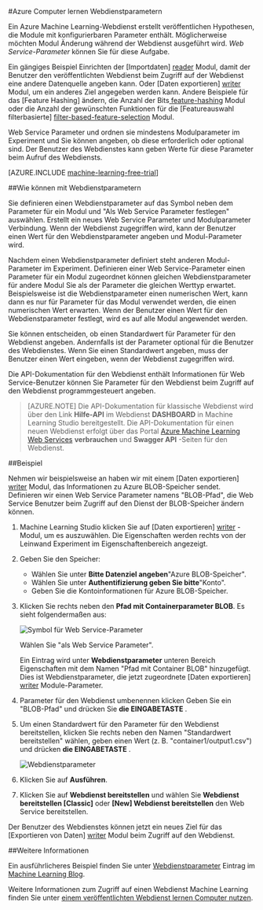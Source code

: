 <properties 
    pageTitle="Azure Computer lernen Webdienstparameter | Microsoft Azure" 
    description="Wie Sie Azure Machine Learning Web Service Parameter das Verhalten Ihres Modells ändern, wenn der Webdienst zugegriffen wird." 
    services="machine-learning" 
    documentationCenter="" 
    authors="raymondlaghaeian" 
    manager="jhubbard" 
    editor="cgronlun"/>

<tags 
    ms.service="machine-learning" 
    ms.workload="data-services" 
    ms.tgt_pltfrm="na" 
    ms.devlang="na" 
    ms.topic="article" 
    ms.date="10/10/2016" 
    ms.author="raymondl;garye"/>

#<a name="use-azure-machine-learning-web-service-parameters"></a>Azure Computer lernen Webdienstparametern

Ein Azure Machine Learning-Webdienst erstellt veröffentlichen Hypothesen, die Module mit konfigurierbaren Parameter enthält. Möglicherweise möchten Modul Änderung während der Webdienst ausgeführt wird. *Web Service-Parameter* können Sie für diese Aufgabe. 

Ein gängiges Beispiel Einrichten der [Importdaten] [ reader] Modul, damit der Benutzer den veröffentlichten Webdienst beim Zugriff auf der Webdienst eine andere Datenquelle angeben kann. Oder [Daten exportieren] [ writer] Modul, um ein anderes Ziel angegeben werden kann. Andere Beispiele für das [Feature Hashing] ändern, die Anzahl der Bits[ feature-hashing] Modul oder die Anzahl der gewünschten Funktionen für die [Featureauswahl filterbasierte] [ filter-based-feature-selection] Modul. 

Web Service Parameter und ordnen sie mindestens Modulparameter im Experiment und Sie können angeben, ob diese erforderlich oder optional sind. Der Benutzer des Webdienstes kann geben Werte für diese Parameter beim Aufruf des Webdiensts. 

[AZURE.INCLUDE [machine-learning-free-trial](../../includes/machine-learning-free-trial.md)]


##<a name="how-to-set-and-use-web-service-parameters"></a>Wie können mit Webdienstparametern

Sie definieren einen Webdienstparameter auf das Symbol neben dem Parameter für ein Modul und "Als Web Service Parameter festlegen" auswählen. Erstellt ein neues Web Service Parameter und Modulparameter Verbindung. Wenn der Webdienst zugegriffen wird, kann der Benutzer einen Wert für den Webdienstparameter angeben und Modul-Parameter wird.

Nachdem einen Webdienstparameter definiert steht anderen Modul-Parameter im Experiment. Definieren einer Web Service-Parameter einen Parameter für ein Modul zugeordnet können gleichen Webdienstparameter für andere Modul Sie als der Parameter die gleichen Werttyp erwartet. Beispielsweise ist die Webdienstparameter einen numerischen Wert, kann dann es nur für Parameter für das Modul verwendet werden, die einen numerischen Wert erwarten. Wenn der Benutzer einen Wert für den Webdienstparameter festlegt, wird es auf alle Modul angewendet werden.

Sie können entscheiden, ob einen Standardwert für Parameter für den Webdienst angeben. Andernfalls ist der Parameter optional für die Benutzer des Webdienstes. Wenn Sie einen Standardwert angeben, muss der Benutzer einen Wert eingeben, wenn der Webdienst zugegriffen wird.

Die API-Dokumentation für den Webdienst enthält Informationen für Web Service-Benutzer können Sie Parameter für den Webdienst beim Zugriff auf den Webdienst programmgesteuert angeben.

>[AZURE.NOTE] Die API-Dokumentation für klassische Webdienst wird über den Link **Hilfe-API** im Webdienst **DASHBOARD** in Machine Learning Studio bereitgestellt. Die API-Dokumentation für einen neuen Webdienst erfolgt über das Portal [Azure Machine Learning Web Services](https://services.azureml.net/Quickstart) **verbrauchen** und **Swagger API** -Seiten für den Webdienst.


##<a name="example"></a>Beispiel

Nehmen wir beispielsweise an haben wir mit einem [Daten exportieren] [ writer] Modul, das Informationen zu Azure BLOB-Speicher sendet. Definieren wir einen Web Service Parameter namens "BLOB-Pfad", die Web Service Benutzer beim Zugriff auf den Dienst der BLOB-Speicher ändern können.

1.  Machine Learning Studio klicken Sie auf [Daten exportieren] [ writer] -Modul, um es auszuwählen. Die Eigenschaften werden rechts von der Leinwand Experiment im Eigenschaftenbereich angezeigt.

2.  Geben Sie den Speicher:

    - Wählen Sie unter **Bitte Datenziel angeben**"Azure BLOB-Speicher".
    - Wählen Sie unter **Authentifizierung geben Sie bitte**"Konto".
    - Geben Sie die Kontoinformationen für Azure BLOB-Speicher. 
    <p />

3.  Klicken Sie rechts neben den **Pfad mit Containerparameter BLOB**. Es sieht folgendermaßen aus:

    ![Symbol für Web Service-Parameter][icon]

    Wählen Sie "als Web Service Parameter".

    Ein Eintrag wird unter **Webdienstparameter** unteren Bereich Eigenschaften mit dem Namen "Pfad mit Container BLOB" hinzugefügt. Dies ist Webdienstparameter, die jetzt zugeordnete [Daten exportieren] [ writer] Module-Parameter.

4.  Parameter für den Webdienst umbenennen klicken Geben Sie ein "BLOB-Pfad" und drücken Sie **die EINGABETASTE** . 
 
5.  Um einen Standardwert für den Parameter für den Webdienst bereitstellen, klicken Sie rechts neben den Namen "Standardwert bereitstellen" wählen, geben einen Wert (z. B. "container1/output1.csv") und drücken **die EINGABETASTE** .

    ![Webdienstparameter][parameter]

6.  Klicken Sie auf **Ausführen**. 

7.  Klicken Sie auf **Webdienst bereitstellen** und wählen Sie **Webdienst bereitstellen [Classic]** oder **[New] Webdienst bereitstellen** den Web Service bereitstellen.

Der Benutzer des Webdienstes können jetzt ein neues Ziel für das [Exportieren von Daten] [ writer] Modul beim Zugriff auf den Webdienst.

##<a name="more-information"></a>Weitere Informationen

Ein ausführlicheres Beispiel finden Sie unter [Webdienstparameter](http://blogs.technet.com/b/machinelearning/archive/2014/11/25/azureml-web-service-parameters.aspx) Eintrag im [Machine Learning Blog](http://blogs.technet.com/b/machinelearning/archive/2014/11/25/azureml-web-service-parameters.aspx).

Weitere Informationen zum Zugriff auf einen Webdienst Machine Learning finden Sie unter [einem veröffentlichten Webdienst lernen Computer nutzen](machine-learning-consume-web-services.md).



<!-- Images -->
[icon]: ./media/machine-learning-web-service-parameters/icon.png
[parameter]: ./media/machine-learning-web-service-parameters/parameter.png


<!-- Module References -->
[feature-hashing]: https://msdn.microsoft.com/library/azure/c9a82660-2d9c-411d-8122-4d9e0b3ce92a/
[filter-based-feature-selection]: https://msdn.microsoft.com/library/azure/918b356b-045c-412b-aa12-94a1d2dad90f/
[reader]: https://msdn.microsoft.com/library/azure/4e1b0fe6-aded-4b3f-a36f-39b8862b9004/
[writer]: https://msdn.microsoft.com/library/azure/7a391181-b6a7-4ad4-b82d-e419c0d6522c/
 

